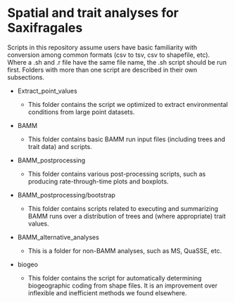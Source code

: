 # Spatial and trait analyses for Saxifragales
Scripts in this repository assume users have basic familiarity with conversion among common formats (csv to tsv, csv to shapefile, etc). Where a .sh and .r file have the same file name, the .sh script should be run first. Folders with more than one script are described in their own subsections.

* Extract_point_values
    * This folder contains the script we optimized to extract environmental conditions from large point datasets.

* BAMM 
    * This folder contains basic BAMM run input files (including trees and trait data) and scripts.

* BAMM_postprocessing 
    * This folder contains various post-processing scripts, such as producing rate-through-time plots and boxplots.

* BAMM_postprocessing/bootstrap
    * This folder contains scripts related to executing and summarizing BAMM runs over a distribution of trees and (where appropriate) trait values.

* BAMM_alternative_analyses
    * This is a folder for non-BAMM analyses, such as MS, QuaSSE, etc.

* biogeo 
    * This folder contains the script for automatically determining biogeographic coding from shape files. It is an improvement over inflexible and inefficient methods we found elsewhere.

# BAMM 
* config.txt
    * BAMM configure script for diversification
    
* config_trait_environmental.txt
    * BAMM configure script for niche rate  

* config_trait_phenotypic_fixedmissing.txt
    * BAMM configure script for phenotype rate

* niche_phylopca_PC1.txt
    * First axis of niche PCA    

* trait_phylomds_PC1.txt
    * First axis of phenotype MDS

* sample_fractions.txt
    * Sampling fractions for families used in BAMM

* ultrametric_occur_matched_forcedultra.tre
    * Tree matched with occurrence data, used for diversification and niche BAMM

* ultrametric_occur_trait_matched_forcedultra.tre
    * Tree matched with occurrence and trait data (a bit fewer taxa), used for phenotype BAMM
    
# BAMM_postprocessing 
* bammtools_diversification.R
    * Standard workflow for processing BAMM diversification run. Note this is mostly a template for an interactive session, and not all analyses were run or used for the final paper.
    
* bammtools_trait.R
    * Standard workflow for processing BAMM niche and phenotype run. File paths refer to niche data; those for phenotype data can be found in commented lines. Note this is mostly a template for an interactive session, and not all analyses were run or used for the final paper.

* plot_ratecurves_together.R
    * This is the plotting function for Fig. 2. Some post-processing in a vector graphics program will be needed.

* cladewise_plots.r
    * Script to generate rate plots for all of the non-monotypic families in each of diversification, niche, and phenotype. These plots were colored by ancestral temperature values, Hex codes for which are hard-coded in the script.
    
* plot_ratecurves_together_cladewise.R
    * In contrast to cladewise_plots.r, this is a function to generate rate plots for families such as in Fig. 3, co-plotted by taxon rather than rate type.
    
 * subclade_shifttimes.r
     * This script generates box plots for rate shift times for select families, as in Fig. 3, rather than whole-tree box plots.
    
* climatic_variability_analysis.r
    * This script includes analyses to ingest Zachos 2001 temperature data (the path should be adjusted as necessary), generate windowed climate variability, and run models.

* extract_tip_rates.r and tip_rate_density_plots.r    
    * These scripts calculate tip rates for diversification, niche, and phenotype, and make density plots such as in Fig. 1.

# BAMM_postprocessing/bootstrap
* diversification_bootstrap.sh and config.txt
    * Scripts and template for generating bootstrapped datasets for diversification BAMM. 

* PCA_bootstrap.sh and PCA_bootstrap.r and config_trait_environmental.txt
    * Scripts and template for generating bootstrapped datasets for niche BAMM. Assumes the environmental data have already been randomly sampled.

* mds_bootstrap.sh and mds_bootstrap.r and config_trait_phenotypic_fixedmissing.txt
    * Scripts and template for generating bootstrapped datasets for phenotype BAMM. Assumes replicate distance matrices have already been generated (see trait_scripts).

* ratethroughtime_bootstrap_plot.sh and ratethroughtime_bootstrap_plot.r
    * Script to pre-calculate rate curves for plotting with plot_BAMM_bootstraps.r

* plot_BAMM_bootstraps.r
    * Script for plotting bootstraps.
    
* time_to_50percentrate.r
    * Script for calculating a boxplot of times to 50% of current rates.
 
* used.trees.environmentmatched.tre 
    * Bootstraps used for diversification and niche BAMM.
     
* used.trees.traitmatched.tre
    * Bootstraps used for phenotype BAMM.

* besttree_averagerates.tsv
    * A table of average rates from BAMM runs on best trees. Used for co-plotting.

# BAMM_alternative_analyses
* ms_rates_and_trait_rates.r
    * This script is for running the MS and OU sigma-squared analyses.
    
* quasse_sim_example.r
    * This script represents one QuaSSE simulation run. Submit this script as independent jobs multiple times to get multiple simulations.
    
* RPANDAS.r
    * RPANDA run script.
    
# trait_scripts
* sax_trait_matrix_process_FINAL_excludemissing_distance_FINAL.py
     * This script does the matrix 

* pcoa_traitdata.r
    * MDS script for trait data

* phenotypic_loadings.r
    * Script for calculating phenotype MDS "loadings"

* Saxifragales trait data sheet.xlsx
     * Original Saxifragales trait dataset

* sax_traits_final_lowmissing.txt
     * Final Saxifragales trait dataset, taxa excluded as described in Methods.

* Trait_term_reconciliation.xlsx
     * Summary of trait synonymies coded into sax_trait_matrix_process_FINAL_excludemissing_distance_FINAL.py

